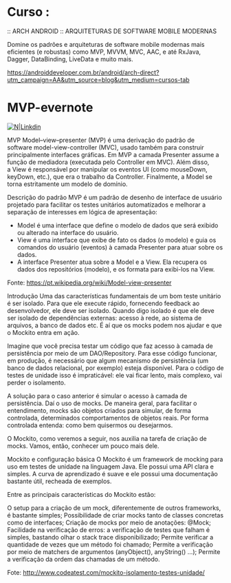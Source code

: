 # Curso :
:: ARCH ANDROID ::
ARQUITETURAS DE SOFTWARE MOBILE MODERNAS

Domine os padrões e arquiteturas de software mobile modernas mais eficientes (e robustas) como MVP, MVVM, MVC, AAC, e até RxJava, Dagger, DataBinding, LiveData e muito mais.

https://androiddeveloper.com.br/android/arch-direct?utm_campaign=AA&utm_source=blog&utm_medium=cursos-tab

# MVP-evernote

[![N|Linkdin](https://github.com/paulosoujava/MVP-evernote/blob/master/imagens/Captura%20de%20Tela%202020-05-06%20%C3%A0s%2008.00.40.png)](https://www.linkedin.com/in/paulo-oliveira-92127b1a0/)

MVP
Model–view–presenter (MVP) é uma derivação do padrão de software model-view-controller (MVC), usado também para construir principalmente interfaces gráficas.
Em MVP a camada Presenter assume a função de mediadora (executada pelo Controller em MVC). Além disso, a View é responsável por manipular os eventos UI (como mouseDown, keyDown, etc.), que era o trabalho da Controller. Finalmente, a Model se torna estritamente um modelo de domínio.

Descrição do padrão
MVP é um padrão de desenho de interface de usuário projetado para facilitar os testes unitários automatizados e melhorar a separação de interesses em lógica de apresentação:
* Model é uma interface que define o modelo de dados que será exibido ou alterado na interface do usuário.
* View é uma interface que exibe de fato os dados (o modelo) e guia os comandos do usuário (eventos) à camada Presenter para atuar sobre os dados.
* A interface Presenter atua sobre a Model e a View. Ela recupera os dados dos repositórios (modelo), e os formata para exibi-los na View.

Fonte: https://pt.wikipedia.org/wiki/Model-view-presenter


Introdução
Uma das características fundamentais de um bom teste unitário é ser isolado. Para que ele execute rápido, fornecendo feedback ao desenvolvedor, ele deve ser isolado. Quando digo isolado é que ele deve ser isolado de dependências externas: acesso à rede, ao sistema de arquivos, a banco de dados etc. É aí que os mocks podem nos ajudar e que o Mockito entra em ação.

Imagine que você precisa testar um código que faz acesso à camada de persistência por meio de um DAO/Repository. Para esse código funcionar, em produção, é necessário que algum mecanismo de persistência (um banco de dados relacional, por exemplo) esteja disponível. Para o código de testes de unidade isso é impraticável: ele vai ficar lento, mais complexo, vai perder o isolamento.

A solução para o caso anterior é simular o acesso à camada de persistência. Daí o uso de mocks. De maneira geral, para facilitar o entendimento, mocks são objetos criados para simular, de forma controlada, determinados comportamentos de objetos reais. Por forma controlada entenda: como bem quisermos ou desejarmos.

O Mockito, como veremos a seguir, nos auxilia na tarefa de criação de mocks. Vamos, então, conhecer um pouco mais dele.

Mockito e configuração básica
O Mockito é um framework de mocking para uso em testes de unidade na linguagem Java. Ele possui uma API clara e simples. A curva de aprendizado é suave e ele possui uma documentação bastante útil, recheada de exemplos.

Entre as principais características do Mockito estão:

O setup para a criação de um mock, diferentemente de outros frameworks, é bastante simples;
Possibilidade de criar mocks tanto de classes concretas como de interfaces;
Criação de mocks por meio de anotações: @Mock;
Facilidade na verificação de erros: a verificação de testes que falham é simples, bastando olhar o stack trace disponibilizado;
Permite verificar a quantidade de vezes que um método foi chamado;
Permite a verificação por meio de matchers de argumentos (anyObject(), anyString() …);
Permite a verificação da ordem das chamadas de um método.

Fote: http://www.codeatest.com/mockito-isolamento-testes-unidade/

